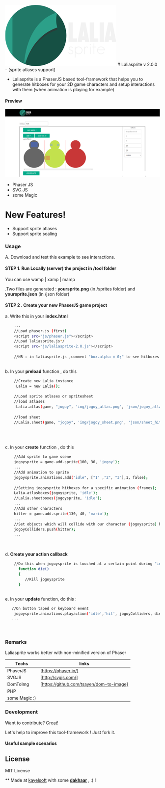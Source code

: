 <img src="img/logo.png" >
# Laliasprite v 2.0.0 
- (sprite atlases support)
 
* Laliasprite is a PhaserJS based tool-framework that helps you to generate hitboxes for your 2D game characters and setup interactions with them (when animation is playing for example)

<h4>Preview</h4>

<img src="img/preview.png" >

  - Phaser JS
  - SVG.JS
  - some Magic

# New Features!

  - Support sprite atlases
  - Support sprite scaling

### Usage
 A. Download and test this example to see interactions.
 
 #### STEP 1. Run Locally (server) the project in **/tool** folder
  You can use wamp | xamp | mamp
  
  .Two files are generated : **yoursprite.png** (in /sprites folder) and **yoursprite.json** (in /json folder)
  
 #### STEP 2 . Create your new PhaserJS game project
 a. Write this in your **index.html**
 
```sh
    ...
    //Load phaser.js (first)
    <script src="js/phaser.js"></script>
    //Load laliasprite.js*/
    <script src="js/laliasprite-2.0.js"></script>
    
    //NB : in laliasprite.js ,comment "box.alpha = 0;" to see hitboxes
 
```
 b. In your **preload** function , do this
    
    
```sh
    //Create new Lalia instance
     Lalia = new Lalia();
     
    //Load sprite atlases or spritesheet
    //load atlases
     Lalia.atlas(game, "jogoy", 'img/jogoy_atlas.png', 'json/jogoy_atlas.json', 'json/jogoy_atlas_hitboxes.json' );
   
    //load sheet
    //Lalia.sheet(game, "jogoy", 'img/jogoy_sheet.png', 'json/sheet_hitboxes.json', 180, 240);
    
   
 
```

 c. In your **create** function , do this

```sh
    //Add sprite to game scene
    jogoysprite = game.add.sprite(100, 30, 'jogoy');
    ...
    //Add animation to sprite
    jogoysprite.animations.add("idle", ["1" ,"2", "3"],1, false);
        
    //Setting jogoysprite hitboxes for a specific animation (frames);
    Lalia.atlasboxes(jogoysprite, 'idle');
    //Lalia.sheetboxes(jogoysprite, 'idle');
    ...
    //Add other characters 
    hitter = game.add.sprite(130, 40, 'mario');
    ...
    //Set objects which will collide with our character (jogoysprite) hitboxes 
    jogoyColliders.push(hitter);
    ...
     
  
```



 d. **Create your action callback**

```sh
    //Do this when jogoysprite is touched at a certain point during "idle" animation
      function die()
      {
         //Kill jogoysprite
      }
    
```

 e. In your **update** function, do this :

```sh
   //On button taped or keyboard event
    jogoysprite.animations.playaction('idle','hit', jogoyColliders, die);
   ...
  
    
```




### Remarks

Laliasprite works better with non-minified version of Phaser

| Techs | links |
| ------ | ------ |
| PhaserJS | [https://phaser.io/]|
| SVGJS | [http://svgjs.com/] |
| DomToImg | [https://github.com/tsayen/dom-to-image] |
| PHP |  |
| some Magic :) | |


### Development

Want to contribute? Great!

Let's help to improve this tool-framework ! Just fork it.

#### Useful sample scenarios


### 


License
----

MIT License


** Made at [kayelsoft](www.kayelsoft.com) with some [**dakhaar**](https://en.wikipedia.org/wiki/Tamarind) , :) !
